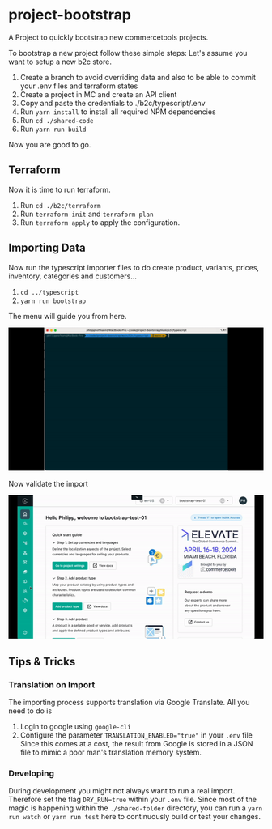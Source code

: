
# project-bootstrap
A Project to quickly bootstrap new commercetools projects.

To bootstrap a new project follow these simple steps:
Let's assume you want to setup a new b2c store.

 1. Create a branch to avoid overriding data and also to be able to commit your .env files and terraform states
 2. Create a project in MC and create an API client
 3. Copy and paste the credentials to ./b2c/typescript/.env
 4. Run `yarn install` to install all required NPM dependencies
 5. Run `cd ./shared-code`
 6. Run `yarn run build`

Now you are good to go.

## Terraform
Now it is time to run terraform.

 1. Run `cd ./b2c/terraform`
 2. Run `terraform init` and `terraform plan`
 3. Run `terraform apply` to apply the configuration.

## Importing Data
Now run the typescript importer files to do create product, variants, prices, inventory, categories and customers...
 
 1. `cd ../typescript`
 2. `yarn run bootstrap`

The menu will guide you from here.

![import.gif](docs%2Fimport.gif)

Now validate the import

![validate.gif](docs%2Fvalidate.gif)

## Tips & Tricks
### Translation on Import
The importing process supports translation via Google Translate. All you need to do is
 1. Login to google using `google-cli`
 2. Configure the parameter `TRANSLATION_ENABLED="true"` in your `.env` file
Since this comes at a cost, the result from Google is stored in a JSON file to mimic a poor man's translation memory system.
### Developing
During development you might not always want to run a real import. Therefore set the flag `DRY_RUN=true` within your `.env` file.
Since most of the magic is happening within the `./shared-folder` directory, you can run a `yarn run watch` or `yarn run test` here to continuously build or test your changes.
